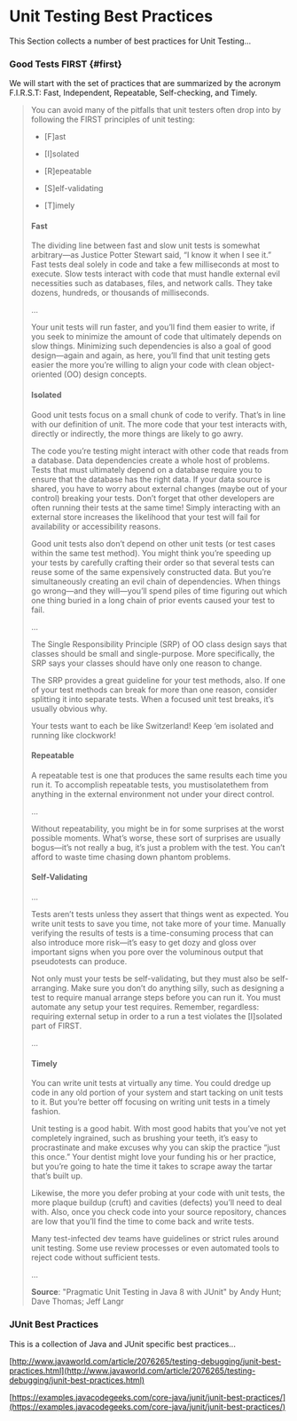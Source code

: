 # Unit Testing Best Practices

This Section collects a number of best practices for Unit Testing...

### Good Tests FIRST {#first}

We will start with the set of practices that are summarized by the acronym F.I.R.S.T: Fast, Independent, Repeatable, Self-checking, and Timely.

> You can avoid many of the pitfalls that unit testers often drop into by following the FIRST principles of unit testing:
>
> * \[F\]ast
>
> * \[I\]solated
>
> * \[R\]epeatable
>
> * \[S\]elf-validating
>
> * \[T\]imely
>
> #### Fast
>
> The dividing line between fast and slow unit tests is somewhat arbitrary—as Justice Potter Stewart said, “I know it when I see it.” Fast tests deal solely in code and take a few milliseconds at most to execute. Slow tests interact with code that must handle external evil necessities such as databases, files, and network calls. They take dozens, hundreds, or thousands of milliseconds.
>
> ...
>
> Your unit tests will run faster, and you’ll find them easier to write, if you seek to minimize the amount of code that ultimately depends on slow things. Minimizing such dependencies is also a goal of good design—again and again, as here, you’ll find that unit testing gets easier the more you’re willing to align your code with clean object-oriented \(OO\) design concepts.
>
> #### Isolated
>
> Good unit tests focus on a small chunk of code to verify. That’s in line with our definition of unit. The more code that your test interacts with, directly or indirectly, the more things are likely to go awry.
>
> The code you’re testing might interact with other code that reads from a database. Data dependencies create a whole host of problems. Tests that must ultimately depend on a database require you to ensure that the database has the right data. If your data source is shared, you have to worry about external changes \(maybe out of your control\) breaking your tests. Don’t forget that other developers are often running their tests at the same time! Simply interacting with an external store increases the likelihood that your test will fail for availability or accessibility reasons.
>
> Good unit tests also don’t depend on other unit tests \(or test cases within the same test method\). You might think you’re speeding up your tests by carefully crafting their order so that several tests can reuse some of the same expensively constructed data. But you’re simultaneously creating an evil chain of dependencies. When things go wrong—and they will—you’ll spend piles of time figuring out which one thing buried in a long chain of prior events caused your test to fail.
>
> ...
>
> The Single Responsibility Principle \(SRP\) of OO class design says that classes should be small and single-purpose. More specifically, the SRP says your classes should have only one reason to change.
>
> The SRP provides a great guideline for your test methods, also. If one of your test methods can break for more than one reason, consider splitting it into separate tests. When a focused unit test breaks, it’s usually obvious why.
>
> Your tests want to each be like Switzerland! Keep ‘em isolated and running like clockwork!
>
> #### **Repeatable**
>
> A repeatable test is one that produces the same results each time you run it. To accomplish repeatable tests, you mustisolatethem from anything in the external environment not under your direct control.
>
> ...
>
> Without repeatability, you might be in for some surprises at the worst possible moments. What’s worse, these sort of surprises are usually bogus—it’s not really a bug, it’s just a problem with the test. You can’t afford to waste time chasing down phantom problems.
>
> #### Self-Validating
>
> ...
>
> Tests aren’t tests unless they assert that things went as expected. You write unit tests to save you time, not take more of your time. Manually verifying the results of tests is a time-consuming process that can also introduce more risk—it’s easy to get dozy and gloss over important signs when you pore over the voluminous output that pseudotests can produce.
>
> Not only must your tests be self-validating, but they must also be self-arranging. Make sure you don’t do anything silly, such as designing a test to require manual arrange steps before you can run it. You must automate any setup your test requires. Remember, regardless: requiring external setup in order to a run a test violates the \[I\]solated part of FIRST.
>
> ...
>
> #### Timely
>
> You can write unit tests at virtually any time. You could dredge up code in any old portion of your system and start tacking on unit tests to it. But you’re better off focusing on writing unit tests in a timely fashion.
>
> Unit testing is a good habit. With most good habits that you’ve not yet completely ingrained, such as brushing your teeth, it’s easy to procrastinate and make excuses why you can skip the practice “just this once.” Your dentist might love your funding his or her practice, but you’re going to hate the time it takes to scrape away the tartar that’s built up.
>
> Likewise, the more you defer probing at your code with unit tests, the more plaque buildup \(cruft\) and cavities \(defects\) you’ll need to deal with. Also, once you check code into your source repository, chances are low that you’ll find the time to come back and write tests.
>
> Many test-infected dev teams have guidelines or strict rules around unit testing. Some use review processes or even automated tools to reject code without sufficient tests.
>
> ...
>
> **Source**: "Pragmatic Unit Testing in Java 8 with JUnit" by Andy Hunt; Dave Thomas; Jeff Langr

### JUnit Best Practices

This is a collection of Java and JUnit specific best practices...

[http://www.javaworld.com/article/2076265/testing-debugging/junit-best-practices.html](http://www.javaworld.com/article/2076265/testing-debugging/junit-best-practices.html)

[https://examples.javacodegeeks.com/core-java/junit/junit-best-practices/](https://examples.javacodegeeks.com/core-java/junit/junit-best-practices/)


